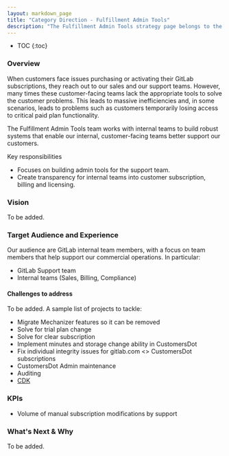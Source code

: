 ```yaml
---
layout: markdown_page
title: "Category Direction - Fulfillment Admin Tools"
description: "The Fulfillment Admin Tools strategy page belongs to the Fulfillment Admin Tools group of the Fulfillment stage"
---
```


- TOC
{:toc}

### Overview

When customers face issues purchasing or activating their GitLab subscriptions, they reach out to our sales and our support teams. However, many times these customer-facing teams lack the appropriate tools to solve the customer problems. This leads to massive inefficiencies and, in some scenarios, leads to problems such as customers temporarily losing access to critical paid plan functionality. 

The Fulfillment Admin Tools team works with internal teams to build robust systems that enable our internal, customer-facing teams better support our customers. 

Key responsibilities
- Focuses on building admin tools for the support team.
- Create transparency for internal teams into customer subscription, billing and licensing.

### Vision

To be added.


### Target Audience and Experience

Our audience are GitLab internal team members, with a focus on team members that help support our commercial operations. In particular: 
- GitLab Support team
- Internal teams (Sales, Billing, Compliance)

#### Challenges to address

To be added. A sample list of projects to tackle: 
- Migrate Mechanizer features so it can be removed
- Solve for trial plan change
- Solve for clear subscription
- Implement minutes and storage change ability in CustomersDot
- Fix individual integrity issues for gitlab.com <> CustomersDot subscriptions 
- CustomersDot Admin maintenance
- Auditing
- [CDK](https://gitlab.com/gitlab-org/customers-gitlab-com/-/issues/474)

### KPIs

- Volume of manual subscription modifications by support

### What's Next & Why

To be added.
